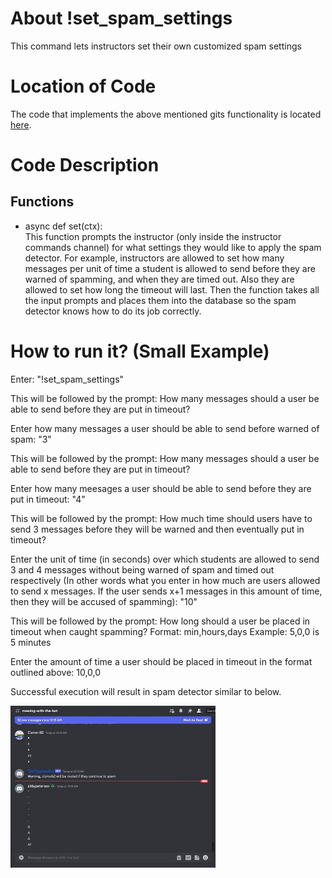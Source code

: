 # About !set_spam_settings
This command lets instructors set their own customized spam settings

# Location of Code
The code that implements the above mentioned gits functionality is located [here](../../src/spam.py).

# Code Description
## Functions

-  async def set(ctx): <br>
This function prompts the instructor (only inside the instructor commands channel) for what settings they would like to apply the spam detector. For example, instructors are allowed to set how many messages per unit of time a student is allowed to send before they are warned of spamming, and when they are timed out. Also they are allowed to set how long the timeout will last. Then the function takes all the input prompts and places them into the database so the spam detector knows how to do its job correctly.

# How to run it? (Small Example)
Enter: "!set_spam_settings"

This will be followed by the prompt: How many messages should a user be able to send before they are put in timeout?

Enter how many messages a user should be able to send before warned of spam: "3"

This will be followed by the prompt: How many messages should a user be able to send before they are put in timeout?

Enter how many meesages a user should be able to send before they are put in timeout: "4"

This will be followed by the prompt: How much time should users have to send 3 messages before they will be warned and then eventually put in timeout?

Enter the unit of time (in seconds) over which students are allowed to send 3 and 4 messages without being warned of spam and timed out respectively (In other words what you enter in how much are users allowed to send x messages. If the user sends x+1 messages in this amount of time, then they will be accused of spamming): "10" 

This will be followed by the prompt: How long should a user be placed in timeout when caught spamming? Format: min,hours,days Example: 5,0,0 is 5 minutes

Enter the amount of time a user should be placed in timeout in the format outlined above: 10,0,0

Successful execution will result in spam detector similar to below. 

<p align="left"><img width=65% src="../media/spam.gif"></p>
